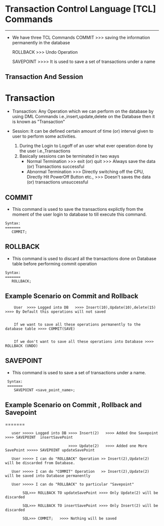 # Transaction Control Language [TCL] Commands
------------




* We have three TCL Commands 
	COMMIT >>> saving the information permanently in the database

    ROLLBACK >>> Undo Operation

    SAVEPOINT >>>> It is used to save a set of transactions under a name



## Transaction And Session
Transaction
===========
* Transaction: Any Operation which we can perform on the database by using DML Commands i.e.,insert,update,delete on the Database then 
  it is known as "Transaction"

* Session: It can be defined certain amount of time (or) interval given to user to perform some activities.
	1. During the Login to Logoff of an user what ever operation done by the user i.e.,Transactions
	2. Basically sessions can be terminated in two ways
		* Normal Termination   >>> exit (or) quit   >>> Always save the data (or) Transactions successful
		* Abnormal Termination >>> Directly switching off the CPU, Directly Hit PowerOff Button etc., >>> Doesn't saves the data (or) transactions unsuccessful



## COMMIT

* This command is used to save the transactions explictly from the moment of the user login to database to till execute this command.

```
Syntax:
=======
   COMMIT;
```


## ROLLBACK

* This command is used to discard all the transactions done on Database table before performing commit operation

```
Syntax:
=======
   ROLLBACK;
```

## Example Scenario on Commit and Rollback


```
    User  >>>> Logged into DB   >>>> Insert(10),Update(10),delete(15) >>>> By Default this operations will not saved


    If we want to save all these operations permanently to the database table >>>> COMMIT(SAVE)

 
    If we don't want to save all these operations into Database >>>> ROLLBACK (UNDO)
```


## SAVEPOINT

* This command is used to save a set of transactions under a name.

```
 Syntax:
 =======
    SAVEPOINT <save_point_name>;
```


## Example Scenario on Commit , Rollback and Savepoint
=======

```
   user >>>>> Logged into DB >>>> Insert(2)   >>>> Added One Savepoint      >>>> SAVEPOINT  insertSavePoint

                             >>>> Update(2)   >>>> Added one More SavePoint >>>>> SAVEPOINT updateSavePoint

   User >>>>> I can do "ROLLBACK" Operation >> Insert(2),Update(2) will be discarded from Database.

   User >>>>> I can do "COMMIT" Operation   >> Insert(2),Update(2) will be saved into Database permanently

   User >>>>> I can do "ROLLBACK" to particular "Savepoint" 
 
        SQL>>> ROLLBACK TO updateSavePoint >>>> Only Update(2) will be discarded

        SQL>>> ROLLBACK TO insertSavePoint >>>> Only Insert(2) will be discarded

        SQL>>> COMMIT;   >>>> Nothing will be saved
```